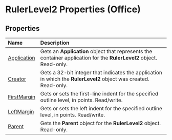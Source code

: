 
# RulerLevel2 Properties (Office)

## Properties



|**Name**|**Description**|
|:-----|:-----|
|[Application](f03c2e77-5255-1099-872a-1b24912c5cf4.md)|Gets an  **Application** object that represents the container application for the **RulerLevel2** object. Read-only.|
|[Creator](8c0c980f-9386-2049-d808-0dc52f627308.md)|Gets a 32-bit integer that indicates the application in which the  **RulerLevel2** object was created. Read-only.|
|[FirstMargin](25af3a48-d2fd-9240-6cf9-e44850d96f50.md)|Gets or sets the first-line indent for the specified outline level, in points. Read/write.|
|[LeftMargin](61de525b-7127-7408-13e8-09d0df0c33c0.md)|Gets or sets the left indent for the specified outline level, in points. Read/write.|
|[Parent](6331e73e-63b2-d702-6a43-552f856db9a5.md)|Gets the  **Parent** object for the **RulerLevel2** object. Read-only.|
